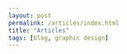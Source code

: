 ```yaml
---
layout: post 
permalink: /articles/index.html
title: "Articles"
tags: [blog, graphic design]
---
```

